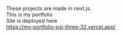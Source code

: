 These projects are made in next.js.<br/>
This is my portfolio<br/>
Site is deployed here<br/>
https://my-portfolio-psi-three-32.vercel.app/

